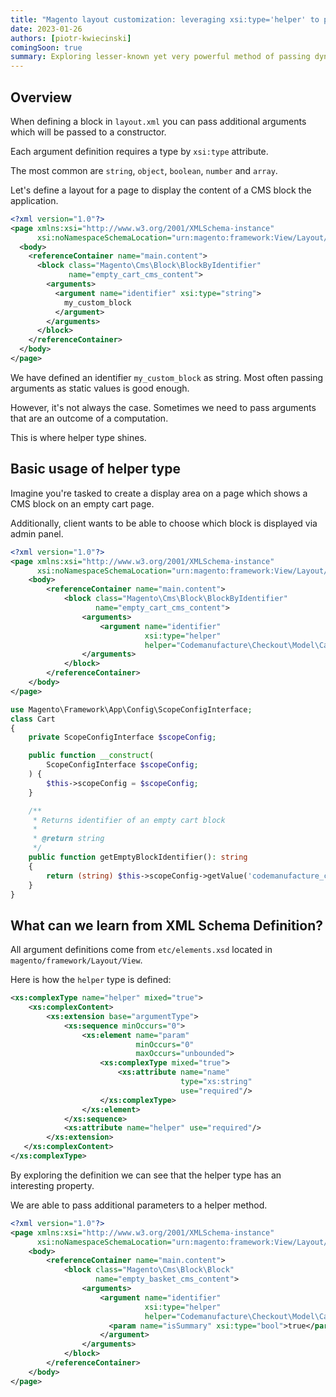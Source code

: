 ```yaml
---
title: "Magento layout customization: leveraging xsi:type='helper' to pass dynamic data to blocks"
date: 2023-01-26
authors: [piotr-kwiecinski]
comingSoon: true
summary: Exploring lesser-known yet very powerful method of passing dynamic data to a block.
---
```


## Overview

When defining a block in `layout.xml` you can pass additional arguments which will be passed to a constructor.

Each argument definition requires a type by `xsi:type` attribute.

The most common are `string`, `object`, `boolean`, `number` and `array`.

Let's define a layout for a page to display the content of a CMS block the application.

```xml
<?xml version="1.0"?>
<page xmlns:xsi="http://www.w3.org/2001/XMLSchema-instance"
      xsi:noNamespaceSchemaLocation="urn:magento:framework:View/Layout/etc/page_configuration.xsd">
  <body>
    <referenceContainer name="main.content">
      <block class="Magento\Cms\Block\BlockByIdentifier"
             name="empty_cart_cms_content">
        <arguments>
          <argument name="identifier" xsi:type="string">
            my_custom_block
          </argument>
        </arguments>
      </block>
    </referenceContainer>
  </body>
</page>
```

We have defined an identifier `my_custom_block` as string. Most often passing arguments as static values is good enough.

However, it's not always the case. Sometimes we need to pass arguments that are an outcome of a computation.

This is where helper type shines.

## Basic usage of helper type

Imagine you're tasked to create a display area on a page which shows a CMS block on an empty cart page.

Additionally, client wants to be able to choose which block is displayed via admin panel.

```xml
<?xml version="1.0"?>
<page xmlns:xsi="http://www.w3.org/2001/XMLSchema-instance"
      xsi:noNamespaceSchemaLocation="urn:magento:framework:View/Layout/etc/page_configuration.xsd">
    <body>
        <referenceContainer name="main.content">
            <block class="Magento\Cms\Block\BlockByIdentifier"
                   name="empty_cart_cms_content">
                <arguments>
                    <argument name="identifier"
                              xsi:type="helper"
                              helper="Codemanufacture\Checkout\Model\Cart::getEmptyBlockIdentifier" />
                </arguments>
            </block>
        </referenceContainer>
    </body>
</page>
```

```php
use Magento\Framework\App\Config\ScopeConfigInterface;
class Cart
{
    private ScopeConfigInterface $scopeConfig;

    public function __construct(
        ScopeConfigInterface $scopeConfig;
    ) {
        $this->scopeConfig = $scopeConfig;
    }

    /**
     * Returns identifier of an empty cart block
     *
     * @return string
     */
    public function getEmptyBlockIdentifier(): string
    {
        return (string) $this->scopeConfig->getValue('codemanufacture_checkout/cart/empty_cart_block')
    }
}
```

## What can we learn from XML Schema Definition?

All argument definitions come from `etc/elements.xsd` located in `magento/framework/Layout/View`.

Here is how the `helper` type is defined:

```xml
<xs:complexType name="helper" mixed="true">
    <xs:complexContent>
        <xs:extension base="argumentType">
            <xs:sequence minOccurs="0">
                <xs:element name="param"
                            minOccurs="0"
                            maxOccurs="unbounded">
                    <xs:complexType mixed="true">
                        <xs:attribute name="name"
                                      type="xs:string"
                                      use="required"/>
                    </xs:complexType>
                </xs:element>
            </xs:sequence>
            <xs:attribute name="helper" use="required"/>
        </xs:extension>
   </xs:complexContent>
</xs:complexType>
```

By exploring the definition we can see that the helper type has an interesting property.

We are able to pass additional parameters to a helper method.

```xml
<?xml version="1.0"?>
<page xmlns:xsi="http://www.w3.org/2001/XMLSchema-instance"
      xsi:noNamespaceSchemaLocation="urn:magento:framework:View/Layout/etc/page_configuration.xsd">
    <body>
        <referenceContainer name="main.content">
            <block class="Magento\Cms\Block\Block"
                   name="empty_basket_cms_content">
                <arguments>
                    <argument name="identifier"
                              xsi:type="helper"
                              helper="Codemanufacture\Checkout\Model\Cart::getEmptyBlockIdentifier">
                      <param name="isSummary" xsi:type="bool">true</param>
                    </argument>
                </arguments>
            </block>
        </referenceContainer>
    </body>
</page>
```
